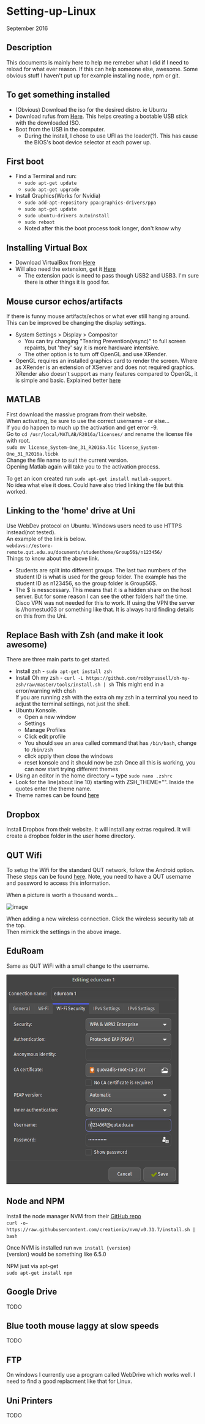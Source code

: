 # Setting-up-Linux
September 2016
## Description 
This documents is mainly here to help me remeber what I did if I need to reload for what ever reason.  If this can help someone else, awesome.  Some obvious stuff I haven't put up for example installing node, npm or git.

## To get something installed
* (Obvious) Download the iso for the desired distro.  ie Ubuntu
* Download rufus from [Here](https://rufus.akeo.ie/).  This helps creating a bootable USB stick with the downloaded ISO.
* Boot from the USB in the computer.  
  * During the install, I chose to use UFI as the loader(?).  This has cause the BIOS's boot device selector at each power up.  

## First boot
* Find a Terminal and run:
  * `sudo apt-get update`
  * `sudo apt-get upgrade`
* Install Graphics(Works for Nvidia)
  * `sudo add-apt-repository ppa:graphics-drivers/ppa`
  * `sudo apt-get update`
  * `sudo ubuntu-drivers autoinstall`
  * `sudo reboot`
  * Noted after this the boot process took longer, don't know why

## Installing Virtual Box 
* Download VirtualBox from [Here](https://www.virtualbox.org/wiki/Linux_Downloads)
* Will also need the extension, get it [Here](https://www.virtualbox.org/wiki/Downloads)
  * The extension pack is need to pass though USB2 and USB3.  I'm sure there is other things it is good for.

## Mouse cursor echos/artifacts
If there is funny mouse artifacts/echos or what ever still hanging around.  This can be improved be changing the display settings.
* System Settings > Display > Compositor
  * You can try changing "Tearing Prevention(vsync)" to full screen repaints, but 'they' say it is more hardware intentsive.
  * The other option is to turn off OpenGL and use XRender.
* OpenGL requires an installed graphics card to render the screen.  Where as XRender is an extension of XServer and does not required graphics.  XRender also doesn't support as many features compared to OpenGL, it is simple and basic.  Explained better [here](http://stackoverflow.com/questions/22318322/what-is-the-difference-between-opengl-and-xrender-in-kde-desktop-effects)

## MATLAB
First download the massive program from their website.  
When activating, be sure to use the correct username - or else...  
If you do happen to much up the activation and get error -9.  
Go to `cd /usr/local/MATLAB/R2016a/licenses/` and rename the license file with root.  
`sudo mv license_System-One_31_R2016a.lic license_System-One_31_R2016a.licbk`  
Change the file name to suit the current version.  
Opening Matlab again will take you to the activation process.  

To get an icon created run `sudo apt-get install matlab-support`.  
No idea what else it does.  Could have also tried linking the file but this worked.

## Linking to the 'home' drive at Uni
Use WebDev protocol on Ubuntu. Windows users need to use HTTPS instead(not tested).  
An example of the link is below.  
`webdavs://estore-remote.qut.edu.au/documents/studenthome/Group56$/n123456/`  
Things to know about the above link.  
* Students are split into different groups.  The last two numbers of the student ID is what is used for the group folder.  The example has the student ID as n123456, so the group folder is Group56$.  
* The $ is nesscessary.  This means that it is a hidden share on the host server. But for some reason I can see the other folders half the time.
Cisco VPN was not needed for this to work.  If using the VPN the server is //homestud03 or something like that.  It is always hard finding details on this from the Uni.

## Replace Bash with Zsh (and make it look awesome)
There are three main parts to get started.
* Install zsh - `sudo apt-get install zsh`
* Install Oh my zsh - `curl -L https://github.com/robbyrussell/oh-my-zsh/raw/master/tools/install.sh | sh`
  This might end in a error/warning with chsh  
  If you are running zsh with the extra oh my zsh in a terminal you need to adjust the terminal settings, not just the shell.
* Ubuntu Konsole.  
  * Open a new window
  * Settings
  * Manage Profiles
  * Click edit profile
  * You should see an area called command that has `/bin/bash`, change to `/bin/zsh`
  * click apply then close the windows
  * reset konsole and it should now be zsh
Once all this is working, you can now start trying different themes
* Using an editor in the home directory ~ type `sudo nano .zshrc`
* Look for the line(about line 10) starting with ZSH_THEME="".  Inside the quotes enter the theme name.
* Theme names can be found [here](https://zshthem.es/all/)

## Dropbox
Install Dropbox from their website.  It will install any extras required.
It will create a dropbox folder in the user home directory.

## QUT Wifi
To setup the Wifi for the standard QUT network, follow the Android option.  These steps can be found [here](https://heat.qut.edu.au/HEAT/Default.aspx?Role=SelfService&Scope=SelfService&CommandId=Open&Tab=Knowledge&ItemId=F3F2947927DE43FA8053CDBFB87875A6#1473111243889).  Note, you need to have a QUT username and password to access this information.

When a picture is worth a thousand words...  

![image](QUTWirelessSettings.jpg)  

When adding a new wireless connection. Click the wireless security tab at the top.  
Then mimick the settings in the above image.  

## EduRoam
Same as QUT WiFi with a small change to the username.

![image](eduroamWirelessSettings.png)

## Node and NPM
Install the node manager NVM from their [GitHub repo](https://github.com/creationix/nvm)  
`curl -o- https://raw.githubusercontent.com/creationix/nvm/v0.31.7/install.sh | bash`  

Once NVM is installed run `nvm install {version}`  
  {version} would be something like 6.5.0  

NPM just via apt-get  
`sudo apt-get install npm`  

## Google Drive 
TODO

## Blue tooth mouse laggy at slow speeds
TODO

## FTP
On windows I currently use a program called WebDrive which works well.  I need to find a good replacment like that for Linux.


## Uni Printers
TODO
